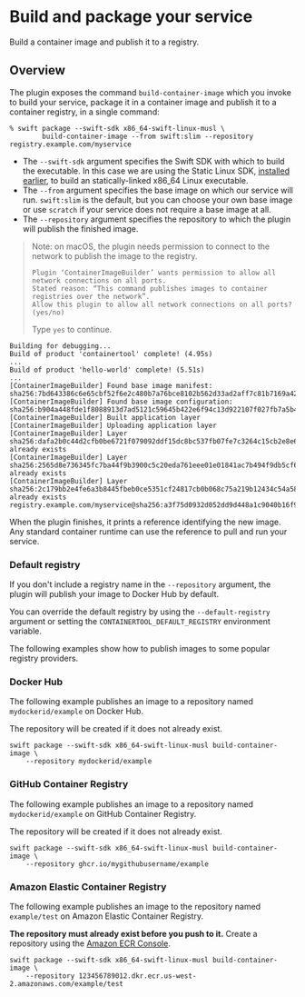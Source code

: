 # Build and package your service

Build a container image and publish it to a registry.

## Overview

The plugin exposes the command `build-container-image` which you invoke to build your service, package it in a container image and publish it to a container registry, in a single command:

```shell
% swift package --swift-sdk x86_64-swift-linux-musl \
        build-container-image --from swift:slim --repository registry.example.com/myservice
```

* The `--swift-sdk` argument specifies the Swift SDK with which to build the executable.   In this case we are using the Static Linux SDK, [installed earlier](<doc:requirements>), to build an statically-linked x86_64 Linux executable.
* The `--from` argument specifies the base image on which our service will run.   `swift:slim` is the default, but you can choose your own base image or use `scratch` if your service does not require a base image at all.
* The `--repository` argument specifies the repository to which the plugin will publish the finished image.

> Note: on macOS, the plugin needs permission to connect to the network to publish the image to the registry.
>
> ```
> Plugin ‘ContainerImageBuilder’ wants permission to allow all network connections on all ports.
> Stated reason: “This command publishes images to container registries over the network”.
> Allow this plugin to allow all network connections on all ports? (yes/no)
> ```
>
> Type `yes` to continue.

```
Building for debugging...
Build of product 'containertool' complete! (4.95s)
...
Build of product 'hello-world' complete! (5.51s)
...
[ContainerImageBuilder] Found base image manifest: sha256:7bd643386c6e65cbf52f6e2c480b7a76bce8102b562d33ad2aff7c81b7169a42
[ContainerImageBuilder] Found base image configuration: sha256:b904a448fde1f8088913d7ad5121c59645b422e6f94c13d922107f027fb7a5b4
[ContainerImageBuilder] Built application layer
[ContainerImageBuilder] Uploading application layer
[ContainerImageBuilder] Layer sha256:dafa2b0c44d2cfb0be6721f079092ddf15dc8bc537fb07fe7c3264c15cb2e8e6: already exists
[ContainerImageBuilder] Layer sha256:2565d8e736345fc7ba44f9b3900c5c20eda761eee01e01841ac7b494f9db5cf6: already exists
[ContainerImageBuilder] Layer sha256:2c179bb2e4fe6a3b8445fbeb0ce5351cf24817cb0b068c75a219b12434c54a58: already exists
registry.example.com/myservice@sha256:a3f75d0932d052dd9d448a1c9040b16f9f2c2ed9190317147dee95a218faf1df
```

When the plugin finishes, it prints a reference identifying the new image.
Any standard container runtime can use the reference to pull and run your service.

### Default registry

If you don't include a registry name in the `--repository` argument, the plugin will publish your image to Docker Hub by default.

You can override the default registry by using the `--default-registry` argument or setting the `CONTAINERTOOL_DEFAULT_REGISTRY` environment variable.

The following examples show how to publish images to some popular registry providers.

### Docker Hub

The following example publishes an image to a repository named `mydockerid/example` on Docker Hub.

The repository will be created if it does not already exist.

```
swift package --swift-sdk x86_64-swift-linux-musl build-container-image \
    --repository mydockerid/example
```

### GitHub Container Registry

The following example publishes an image to a repository named `mydockerid/example` on GitHub Container Registry.

The repository will be created if it does not already exist.

```
swift package --swift-sdk x86_64-swift-linux-musl build-container-image \
    --repository ghcr.io/mygithubusername/example
```

### Amazon Elastic Container Registry

The following example publishes an image to the repository named `example/test` on Amazon Elastic Container Registry.

**The repository must already exist before you push to it.**
Create a repository using the [Amazon ECR Console](https://docs.aws.amazon.com/AmazonECR/latest/userguide/repository-create.html).

```
swift package --swift-sdk x86_64-swift-linux-musl build-container-image \
    --repository 123456789012.dkr.ecr.us-west-2.amazonaws.com/example/test
```
